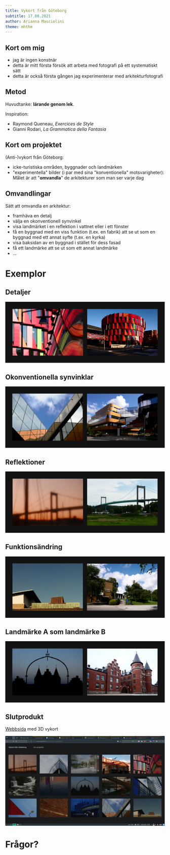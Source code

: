 ```yaml
---
title: Vykort från Göteborg
subtitle: 17.08.2021
author: Arianna Masciolini
theme: mhthm
---
```


## Kort om mig
- jag är ingen konstnär
- detta är mitt första försök att arbeta med fotografi på ett systematiskt sätt
- detta är också första gången jag experimenterar med arkitekturfotografi

## Metod
Huvudtanke: __lärande genom lek__.

Inspiration:

- Raymond Queneau, _Exercices de Style_
- Gianni Rodari, _La Grammatica della Fantasia_

## Kort om projektet
(Anti-)vykort från Göteborg:
  
- icke-turistiska områden, byggnader och landmärken
- "experimentella" bilder (i par med sina "konventionella" motsvarigheter): Målet är att "__omvandla__" de arkitekturer som man ser varje dag

## Omvandlingar
Sätt att omvandla en arkitektur:

- framhäva en detalj
- välja en okonventionell synvinkel
- visa landmärket i en reflektion i vattnet eller i ett fönster
- få en byggnad med en viss funktion (t.ex. en fabrik) att se ut som en byggnad med ett annat syfte (t.ex. en kyrka)
- visa baksidan av en byggnad i stället för dess fasad
- få ett landmärke att se ut som ett annat landmärke
- ...

# Exemplor

## Detaljer
![Kuggen i Lindholmen](figures/details.jpg)

## Okonventionella synvinklar
![Johanneberg Science park](figures/viewpoints.jpg)

## Reflektioner
![Älvborgsbrons (reflektion på en porthål)](figures/reflections.jpg)

## Funktionsändring
![Chalmers biblioteket "som en kyrka"](figures/other-func.jpg)

## Landmärke A som landmärke B
![Kvibergs kasermerna "som Disneyslottet"](figures/other-landmark.jpg)

## Slutprodukt
[Webbsida](harisont.github.io/postcards-from-gothenburg/) med 3D vykort

![](figures/web.jpg)

# Frågor?